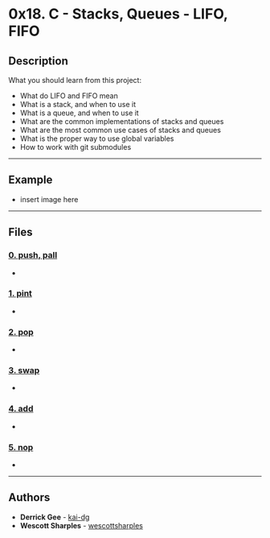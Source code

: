 # 0x18. C - Stacks, Queues - LIFO, FIFO

## Description
What you should learn from this project:

* What do LIFO and FIFO mean
* What is a stack, and when to use it
* What is a queue, and when to use it
* What are the common implementations of stacks and queues
* What are the most common use cases of stacks and queues
* What is the proper way to use global variables
* How to work with git submodules

---

## Example

* insert image here

---

## Files


### [0. push, pall](./)
*

### [1. pint](./)
*

### [2. pop](./)
*

### [3. swap](./)
*

### [4. add](./)
*

### [5. nop](./)
*

---

## Authors
* **Derrick Gee** - [kai-dg](https://github.com/kai-dg)
* **Wescott Sharples** - [wescottsharples](https://github.com/wescottsharples)
